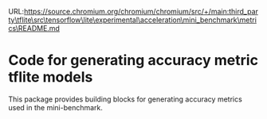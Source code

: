 URL:https://source.chromium.org/chromium/chromium/src/+/main:third_party\tflite\src\tensorflow\lite\experimental\acceleration\mini_benchmark\metrics\README.md
# Code for generating accuracy metric tflite models

This package provides building blocks for generating accuracy metrics used in
the mini-benchmark.
